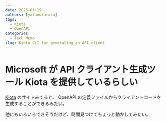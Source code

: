 ```yaml
---
date: 2025-01-19
authors: [yatanokarasu]
tags:
  - Kiota
  - OpenAPI
categories:
  - Tech Memo
slug: Kiota CLI for generating an API client
---
```


# Microsoft が API クライアント生成ツール Kiota を提供しているらしい

[Kiota](https://learn.microsoft.com/ja-jp/openapi/kiota/overview) のサイトみてると、
OpenAPI の定義ファイルからクライアントコードを生成することができるみたい。

他にもいろいろできそうだけど、時間見つけてちょっと動かしてみたい。
